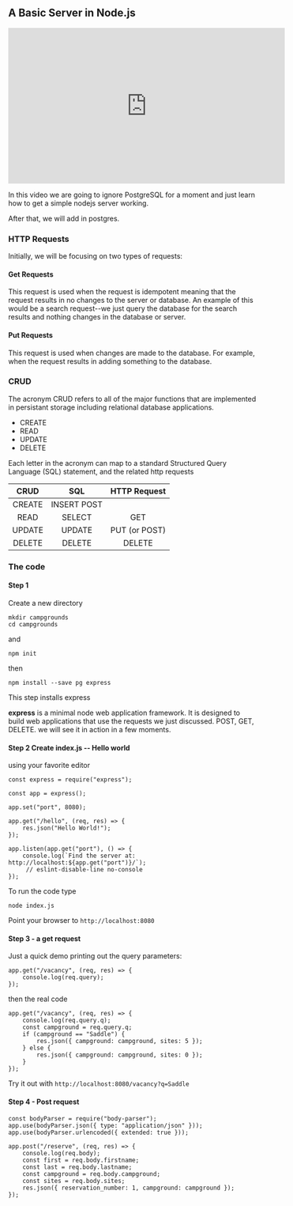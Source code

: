 ## A Basic Server in Node.js

<iframe width="560" height="315" src="https://www.youtube.com/embed/iXi5G1P6Gns" frameborder="0" allowfullscreen></iframe>

In this video we are going to ignore PostgreSQL for a moment and just learn how to get a simple nodejs server working. 

After that, we will add in postgres.


### HTTP Requests
Initially, we will be focusing on two types of requests:

#### Get Requests
This request is used when the request is idempotent meaning that the request results in no changes to the server or database. An example of this would be a search request--we just query the database for the search results and nothing changes in the database or server.

#### Put Requests
This request is used when changes are made to the database. For example, when the request results in adding something to the database.  

### CRUD
The acronym CRUD refers to all of the major functions that are implemented in persistant storage including relational database applications. 

* CREATE
* READ
* UPDATE
* DELETE 

Each letter in the acronym can map to a standard Structured Query Language (SQL) statement, and the related http requests

CRUD | SQL | HTTP Request
:---: | :---: | :---: 
CREATE |INSERT  POST
READ | SELECT | GET
 UPDATE | UPDATE | PUT (or POST)
DELETE  | DELETE | DELETE




### The code


#### Step 1
Create a new directory

	mkdir campgrounds
	cd campgrounds

and 

	npm init

then 

	npm install --save pg express 


This step installs express

**express** is a minimal node web application framework. It is designed to build web applications that use the requests we just discussed. POST, GET, DELETE. we will see it in action in a few moments.



#### Step 2 Create index.js  -- Hello world
using your favorite editor


	const express = require("express");

	const app = express();

	app.set("port", 8080);

	app.get("/hello", (req, res) => {
		res.json("Hello World!");
	});

	app.listen(app.get("port"), () => {
		console.log(`Find the server at: http://localhost:${app.get("port")}/`);
		 // eslint-disable-line no-console
	});


To run the code type

	node index.js

Point your browser to `http://localhost:8080`

#### Step 3 - a get request

Just a quick demo printing out the query parameters: 

	app.get("/vacancy", (req, res) => {
		console.log(req.query);
	});
	
then the real code

	app.get("/vacancy", (req, res) => {
		console.log(req.query.q);
		const campground = req.query.q;
		if (campground == "Saddle") {
			res.json({ campground: campground, sites: 5 });
		} else {
			res.json({ campground: campground, sites: 0 });
		}
	});

Try it out with `http://localhost:8080/vacancy?q=Saddle`


#### Step 4 - Post request

	const bodyParser = require("body-parser");
	app.use(bodyParser.json({ type: "application/json" }));
	app.use(bodyParser.urlencoded({ extended: true }));

	app.post("/reserve", (req, res) => {
		console.log(req.body);
		const first = req.body.firstname;
		const last = req.body.lastname;
		const campground = req.body.campground;
		const sites = req.body.sites;
		res.json({ reservation_number: 1, campground: campground });
	});